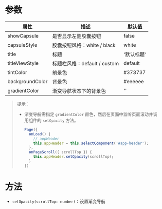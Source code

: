 # 参数

| 属性            | 描述                         | 默认值     |
| --------------- | ---------------------------- | ---------- |
| showCapsule     | 是否显示左侧胶囊按钮         | false      |
| capsuleStyle    | 胶囊按钮风格：white / black  | white      |
| title           | 标题                         | '默认标题' |
| titleViewStyle  | 标题栏风格：default / custom | default    |
| tintColor       | 前景色                       | \#373737   |
| backgroundColor | 背景色                       | \#eeeeee   |
| gradientColor   | 渐变导航状态下的背景色       | ''         |

> 提示：
>
> - 渐变导航需指定 `gradientColor` 颜色，然后在页面中监听页面滚动并调用组件的 `setOpacity` 方法。
>
>   ```js
>   Page({
>     onLoad() {
>       // appHeader
>       this.appHeader = this.selectComponent('#app-header');
>     },
>     onPageScroll({ scrollTop }) {
>       this.appHeader.setOpacity(scrollTop);
>     }
>   })
>   ```

# 方法

- `setOpacity(scrollTop: number)`：设置渐变导航